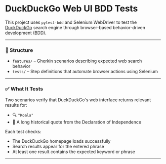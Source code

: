 #  DuckDuckGo Web UI BDD Tests

This project uses `pytest-bdd` and Selenium WebDriver to test the [DuckDuckGo](https://duckduckgo.com) search engine through browser-based behavior-driven development (BDD).

---

### 📁 Structure

- `features/` – Gherkin scenarios describing expected web search behavior  
- `tests/` – Step definitions that automate browser actions using Selenium

---

### ✅ What It Tests

Two scenarios verify that DuckDuckGo's web interface returns relevant results for:

- 🔍 `"Koala"`  
- 📜 A long historical quote from the Declaration of Independence

Each test checks:

- The DuckDuckGo homepage loads successfully  
- Search results appear for the entered phrase  
- At least one result contains the expected keyword or phrase

---
